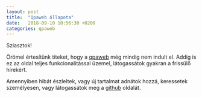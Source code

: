 ```yaml
---
layout: post
title:  "Qpaweb állapota"
date:   2018-09-10 10:56:30 +0200
categories: qpaweb
---
```


Sziasztok!

Örömel értesítünk titeket, hogy a [qpaweb][qpaweb-link] még mindig nem indult el. Addig is ez az oldal teljes funkcionalitással üzemel, látogassátok gyakran a frissülő hírekért.

Amennyiben hibát észleltek, vagy új tartalmat adnátok hozzá, keressetek személyesen, vagy látogassátok meg a [github][github-link] oldalát.

[qpaweb-link]: https://qpa.sch.bme.hu
[github-link]: https://github.com/kiskoza/qpaweb
